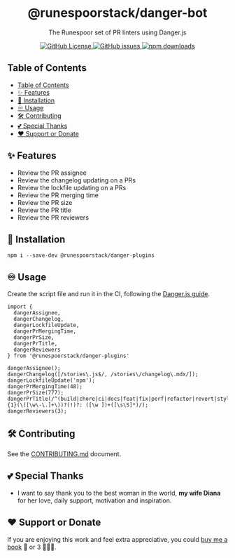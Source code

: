 <div align="center">
  <h1>@runespoorstack/danger-bot</h1>
  <p>The Runespoor set of PR linters using Danger.js</p>
  <a href="https://github.com/runespoor-engineering/runespoorstack/blob/main/LICENSE">
    <img alt="GitHub License" src="https://img.shields.io/github/license/runespoor-engineering/runespoorstack">
  </a>
  <a href="https://github.com/runespoor-engineering/runespoorstack/issues">
    <img alt="GitHub issues" src="https://img.shields.io/github/issues/runespoor-engineering/runespoorstack?color=5d2de0">
  </a>
  <a href="https://www.npmjs.com/package/@runespoorstack/danger-plugins">
    <img alt="npm downloads" src="https://img.shields.io/npm/dw/@runespoorstack/danger-plugins">
  </a>
</div>

## Table of Contents

- [Table of Contents](#table-of-contents)
- [✨ Features](#-features)
- [🦾 Installation](#-installation)
- [♾️ Usage](#️-usage)
- [🛠️ Contributing](#️-contributing)
- [💕 Special Thanks](#-special-thanks)
- [❤️ Support or Donate](#️-support-or-donate)

## ✨ Features

- Review the PR assignee
- Review the changelog updating on a PRs
- Review the lockfile updating on a PRs
- Review the PR merging time
- Review the PR size
- Review the PR title
- Review the PR reviewers

## 🦾 Installation

```shell
npm i --save-dev @runespoorstack/danger-plugins 
```

## ♾️ Usage

Create the script file and run it in the CI, following the [Danger.js guide](https://danger.systems/js/guides/getting_started).

```
import {
  dangerAssignee,
  dangerChangelog,
  dangerLockfileUpdate,
  dangerPrMergingTime,
  dangerPrSize,
  dangerPrTitle,
  dangerReviewers
} from '@runespoorstack/danger-plugins'

dangerAssignee();
dangerChangelog([/stories\.js$/, /stories\/changelog\.mdx/]);
dangerLockfileUpdate('npm');
dangerPrMergingTime(48);
dangerPrSize(777);
dangerPrTitle(/^(build|chore|ci|docs|feat|fix|perf|refactor|revert|style|test){1}(\([\w\-\.]+\))?(!)?: ([\w ])+([\s\S]*)/);
dangerReviewers(3);
```

## 🛠️ Contributing

See the [CONTRIBUTING.md](https://github.com/runespoor-engineering/runespoorstack/blob/main/CONTRIBUTING.md) document.

## 💕 Special Thanks

- I want to say thank you to the best woman in the world, **my wife Diana** for her love, daily support, motivation and inspiration.

## ❤️ Support or Donate

If you are enjoying this work and feel extra appreciative, you could [buy me a book](https://bmc.link/borisshulyak)
📖 or 3 📖📖📖.
